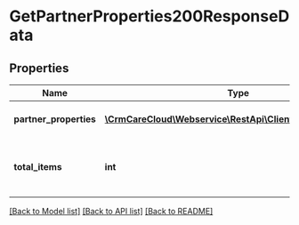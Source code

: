 # GetPartnerProperties200ResponseData

## Properties
Name | Type | Description | Notes
------------ | ------------- | ------------- | -------------
**partner_properties** | [**\CrmCareCloud\Webservice\RestApi\Client\Model\Property[]**](Property.md) | List of all partner properties. | [optional] 
**total_items** | **int** | The number of all found partner properties. | [optional] 

[[Back to Model list]](../../README.md#documentation-for-models) [[Back to API list]](../../README.md#documentation-for-api-endpoints) [[Back to README]](../../README.md)

